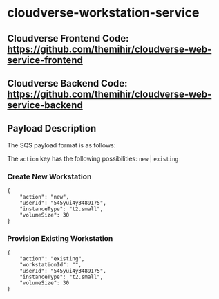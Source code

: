 # cloudverse-workstation-service

## Cloudverse Frontend Code: https://github.com/themihir/cloudverse-web-service-frontend
## Cloudverse Backend Code: https://github.com/themihir/cloudverse-web-service-backend

## Payload Description

The SQS payload format is as follows:


The `action` key has the following possibilities: `new` | `existing`
### Create New Workstation
```
{
    "action": "new",
    "userId": "545yui4y3489175",
    "instanceType": "t2.small",
    "volumeSize": 30
}
```

### Provision Existing Workstation
```
{
    "action": "existing",
    "workstationId": "",
    "userId": "545yui4y3489175",
    "instanceType": "t2.small",
    "volumeSize": 30
}
```
